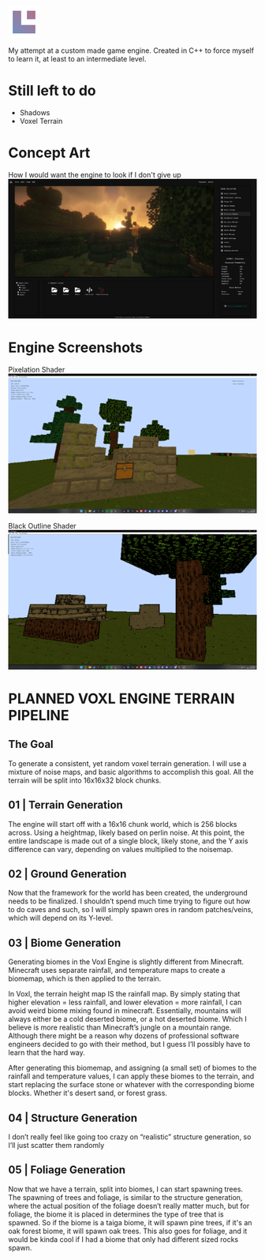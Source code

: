 ![Branding](https://github.com/TheMrSnoop/Voxl-Engine/blob/main/Images/Branding/TerracubeGradient_Small.png)

My attempt at a custom made game engine.
Created in C++ to force myself to learn it, at least to an intermediate level.

# Still left to do
* Shadows
* Voxel Terrain
  
# Concept Art
How I would want the engine to look if I don't give up
![alt text](https://github.com/TheMrSnoop/Voxl-Engine/blob/main/Images/Voxl%20Concept.png)

# Engine Screenshots
Pixelation Shader
![alt text](https://github.com/TheMrSnoop/Voxl-Engine/blob/main/Images/pixels.png)

Black Outline Shader
![alt text](https://github.com/TheMrSnoop/Voxl-Engine/blob/main/Images/outline.png)

# PLANNED VOXL ENGINE TERRAIN PIPELINE
## The Goal
To generate a consistent, yet random voxel terrain generation. I will use a mixture of noise maps, and basic algorithms to accomplish this goal. 
All the terrain will be split into 16x16x32 block chunks.

## 01 | Terrain Generation
The engine will start off with a 16x16 chunk world, which is 256 blocks across. Using a heightmap, likely based on perlin noise. At this point, the entire landscape is made out of a single block, likely stone, and the Y axis difference can vary, depending on values multiplied to the noisemap. 

## 02 | Ground Generation
Now that the framework for the world has been created, the underground needs to be finalized. I shouldn’t spend much time trying to figure out how to do caves and such, so I will simply spawn ores in random patches/veins, which will depend on its Y-level. 

## 03 | Biome Generation
Generating biomes in the Voxl Engine is slightly different from Minecraft. Minecraft uses separate rainfall, and temperature maps to create a biomemap, which is then applied to the terrain.

In Voxl, the terrain height map IS the rainfall map. By simply stating that higher elevation = less rainfall, and lower elevation = more rainfall, I can avoid weird biome mixing found in minecraft. Essentially, mountains will always either be a cold deserted biome, or a hot deserted biome. Which I believe is more realistic than Minecraft’s jungle on a mountain range. Although there might be a reason why dozens of professional software engineers decided to go with their method, but I guess I’ll possibly have to learn that the hard way.

After generating this biomemap, and assigning (a small set) of biomes to the rainfall and temperature values, I can apply these biomes to the terrain, and start replacing the surface stone or whatever with the corresponding biome blocks. Whether it's desert sand, or forest grass.

## 04 | Structure Generation
I don’t really feel like going too crazy on “realistic” structure generation, so I’ll just scatter them randomly

## 05 | Foliage Generation
Now that we have a terrain, split into biomes, I can start spawning trees. The spawning of trees and foliage, is similar to the structure generation, where the actual position of the foliage doesn’t really matter much, but for foliage, the biome it is placed in determines the type of tree that is spawned. So if the biome is a taiga biome, it will spawn pine trees, if it's an oak forest biome, it will spawn oak trees. This also goes for foliage, and it would be kinda cool if I had a biome that only had different sized rocks spawn. 


